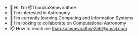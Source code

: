 - 👋 Hi, I’m @TharukaSenevirathne
- 👀 I’m interested in Astronomy
- 🌱 I’m currently learning Computing and Information Systems
- 💞️ I’m looking to collaborate on Computational Astronomy
- 📫 How to reach me tharukasenevirathne256@gmail.com

<!---
TharukaSenevirathne/TharukaSenevirathne is a ✨ special ✨ repository because its `README.md` (this file) appears on your GitHub profile.
You can click the Preview link to take a look at your changes.
--->
